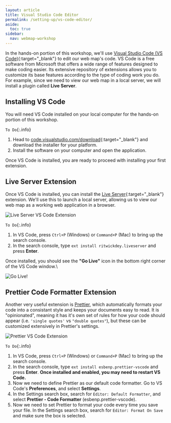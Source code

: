 ```yaml
---
layout: article
title: Visual Studio Code Editor
permalink: /setting-up/vs-code-editor/
aside:
  toc: true
sidebar:
  nav: webmap-workshop
---
```


In the hands-on portion of this workshop, we'll use [Visual Studio Code (VS Code)](https://code.visualstudio.com/){:target="\_blank"} to edit our web map's code. VS Code is a free software from Microsoft that offers a wide range of features designed to make coding easier. Its extensive repository of extensions allows you to customize its base features according to the type of coding work you do. For example, since we need to view our web map in a local server, we will install a plugin called **Live Server**.

## Installing VS Code

You will need VS Code installed on your local computer for the hands-on portion of this workshop.

`To Do`{:.info}

1. Head to [code.visualstudio.com/download](https://code.visualstudio.com/Download){:target="\_blank"} and download the installer for your platform.
2. Install the software on your computer and open the application.

Once VS Code is installed, you are ready to proceed with installing your first extension.

## Live Server Extension

Once VS Code is installed, you can install the [Live Server](https://marketplace.visualstudio.com/items?itemName=ritwickdey.LiveServer){:target="\_blank"} extension. We'll use this to launch a local server, allowing us to view our web map as a working web application in a browser.

![Live Server VS Code Extension](../../assets/images/live-server.png "Live Server VS Code Extension")

`To Do`{:.info}

1. In VS Code, press `Ctrl+P` (Windows) or `Command+P` (Mac) to bring up the search console.
2. In the search console, type `ext install ritwickdey.liveserver` and press **Enter**.

Once installed, you should see the **"Go Live"** icon in the bottom right corner of the VS Code window.\

![Go Live!](../../assets/images/golive.png "Going Live!")

## Prettier Code Formatter Extension

Another very useful extension is [Prettier](https://marketplace.visualstudio.com/items?itemName=esbenp.prettier-vscode), which automatically formats your code into a consistant style and keeps your documents easy to read. It is "opinionated", meaning it has it's own set of rules for how your code should appear (i.e. `'single quotes'` vs `"double quotes"`), but these can be customized extensively in Prettier's settings.

![Prettier VS Code Extension](../../assets/images/prettier.png "Prettier VS Code Extension")

`To Do`{:.info}

1. In VS Code, press `Ctrl+P` (Windows) or `Command+P` (Mac) to bring up the search console.
2. In the search console, type `ext install esbenp.prettier-vscode` and press **Enter**. **Once installed and enabled, you may need to restart VS Code.**
3. Now we need to define Prettier as our default code formatter. Go to VS Code's **Preferences**, and select **Settings**.
4. In the Settings search box, search for `Editor: Default Formatter`, and select **Prettier - Code Formatter** (esbenp.prettier-vscode).
5. Now we need to set Prettier to format your code every time you save your file. In the Settings search box, search for `Editor: Format On Save` and make sure the box is selected.
